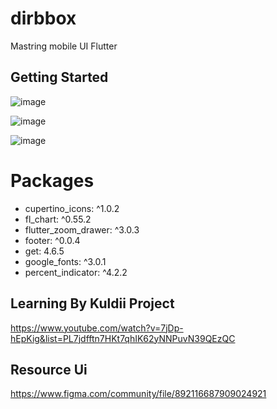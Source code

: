 # dirbbox

Mastring mobile UI Flutter

## Getting Started


![image](https://user-images.githubusercontent.com/101172887/196013464-522729a3-93a0-4bc9-b39a-289c24df6673.png)

![image](https://user-images.githubusercontent.com/101172887/196013536-1e031398-f260-4d7b-ba54-b1ed76883e53.png)

![image](https://user-images.githubusercontent.com/101172887/196013538-a796a960-d589-4e49-bab4-6d73876a03cf.png)


# Packages
- cupertino_icons: ^1.0.2
- fl_chart: ^0.55.2
- flutter_zoom_drawer: ^3.0.3
- footer: ^0.0.4
- get: 4.6.5
- google_fonts: ^3.0.1
- percent_indicator: ^4.2.2

## Learning By Kuldii Project
https://www.youtube.com/watch?v=7jDp-hEpKig&list=PL7jdfftn7HKt7qhIK62yNNPuvN39QEzQC

## Resource Ui
https://www.figma.com/community/file/892116687909024921
